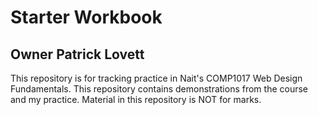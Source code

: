 # Starter Workbook

## Owner Patrick Lovett

This repository is for tracking practice in Nait's COMP1017 Web Design Fundamentals. This repository contains demonstrations from the course and my practice. Material in this repository is NOT for marks.

